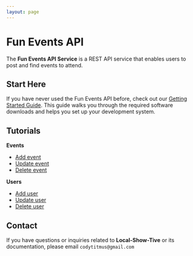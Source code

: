 ```yaml
---
layout: page
---
```

# Fun Events API

The **Fun Events API Service** is a REST API service that enables users to post and find events to attend.

## Start Here

If you have never used the Fun Events API before, check out our [Getting Started Guide](getting-started.md).
This guide walks you through the required software downloads and helps you set up your development system.

## Tutorials

**Events**
 - [Add event](tutorials/add-event.md)
 - [Update event](tutorials/update-event.md)
 - [Delete event](tutorials/delete-event.md)

**Users**
 - [Add user](tutorials/add-user.md)
 - [Update user](tutorials/update-user.md)
 - [Delete user](tutorials/delete-user.md)

## Contact

If you have questions or inquiries related to **Local-Show-Tive** or its documentation, please email `codytitmus@gmail.com`
